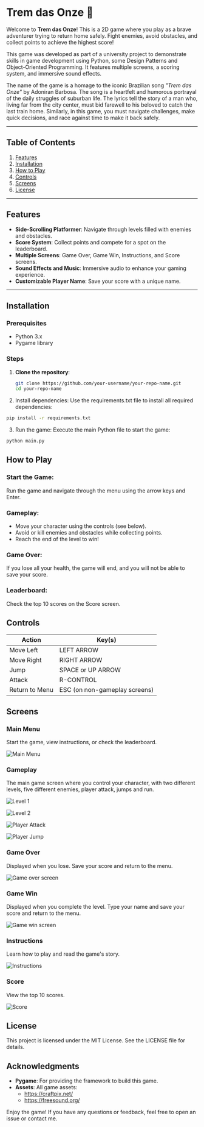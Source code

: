 # Trem das Onze 🚆

Welcome to **Trem das Onze**! This is a 2D game where you play as a brave adventurer trying to return home safely.
Fight enemies, avoid obstacles, and collect points to achieve the highest score!

This game was developed as part of a university project to demonstrate skills in game development using Python, some Design Patterns and Object-Oriented Programming.
It features multiple screens, a scoring system, and immersive sound effects.

The name of the game is a homage to the iconic Brazilian song *"Trem das Onze"* by Adoniran Barbosa.
The song is a heartfelt and humorous portrayal of the daily struggles of suburban life. The lyrics tell the story of a man who, living far from the city center, must bid farewell to his beloved to catch the last train home.
Similarly, in this game, you must navigate challenges, make quick decisions, and race against time to make it back safely.

---

## Table of Contents
1. [Features](#features)
2. [Installation](#installation)
3. [How to Play](#how-to-play)
4. [Controls](#controls)
5. [Screens](#screens)
6. [License](#license)

---

## Features

- **Side-Scrolling Platformer**: Navigate through levels filled with enemies and obstacles.
- **Score System**: Collect points and compete for a spot on the leaderboard.
- **Multiple Screens**: Game Over, Game Win, Instructions, and Score screens.
- **Sound Effects and Music**: Immersive audio to enhance your gaming experience.
- **Customizable Player Name**: Save your score with a unique name.

---

## Installation

### Prerequisites
- Python 3.x
- Pygame library

### Steps
1. **Clone the repository**:
   ```bash
   git clone https://github.com/your-username/your-repo-name.git
   cd your-repo-name
   ```
2. Install dependencies:
Use the requirements.txt file to install all required dependencies:

```bash
pip install -r requirements.txt
```
3. Run the game:
Execute the main Python file to start the game:
```bash
python main.py
```

## How to Play
### Start the Game:
Run the game and navigate through the menu using the arrow keys and Enter.

### Gameplay:

- Move your character using the controls (see below).
- Avoid or kill enemies and obstacles while collecting points.
- Reach the end of the level to win!

### Game Over:
If you lose all your health, the game will end, and you will not be able to save your score.

### Leaderboard:
Check the top 10 scores on the Score screen.

## Controls
| Action |	Key(s) |
| -------- | ------- |
| Move Left|LEFT ARROW |
| Move Right| 	RIGHT ARROW|
|Jump|	SPACE or UP ARROW|
| Attack|	R-CONTROL|
|Return to Menu	| ESC (on non-gameplay screens)|

## Screens
### Main Menu
Start the game, view instructions, or check the leaderboard.

![Main Menu](https://github.com/bruflor/trem-das-onze/blob/main/assets/screenshots/screenshots_3.png)

### Gameplay

The main game screen where you control your character, with two different levels, five different enemies, player attack, jumps and run.

![Level 1](https://github.com/bruflor/trem-das-onze/blob/main/assets/screenshots/screenshots_2.png)

![Level 2](https://github.com/bruflor/trem-das-onze/blob/main/assets/screenshots/screenshots_1.png)

![Player Attack](https://github.com/bruflor/trem-das-onze/blob/main/assets/screenshots/screenshots_8.png)

![Player Jump](https://github.com/bruflor/trem-das-onze/blob/main/assets/screenshots/screenshots_6.png)

### Game Over

Displayed when you lose. Save your score and return to the menu.

![Game over screen](https://github.com/bruflor/trem-das-onze/blob/main/assets/screenshots/screenshots_7.png)

### Game Win

Displayed when you complete the level. Type your name and save your score and return to the menu.

![Game win screen](https://github.com/bruflor/trem-das-onze/blob/main/assets/screenshots/screenshots_9.png)

### Instructions

Learn how to play and read the game's story.

![Instructions](https://github.com/bruflor/trem-das-onze/blob/main/assets/screenshots/screenshots_4.png)

### Score

View the top 10 scores.

![Score](https://github.com/bruflor/trem-das-onze/blob/main/assets/screenshots/screenshots_5.png)

## License
This project is licensed under the MIT License. See the LICENSE file for details.

## Acknowledgments

- **Pygame**: For providing the framework to build this game.
- **Assets**: All game assets:
   - https://craftpix.net/
   - https://freesound.org/

Enjoy the game! If you have any questions or feedback, feel free to open an issue or contact me.
